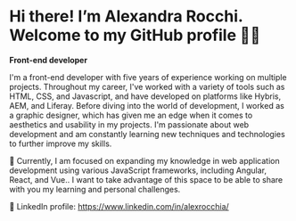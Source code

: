 # Hi there! I’m Alexandra Rocchi. Welcome to my GitHub profile :woman_technologist:
**Front-end developer**

I'm a front-end developer with five years of experience working on multiple projects. Throughout my career, I've worked with a variety of tools such as HTML, CSS, and Javascript, and have developed on platforms like Hybris, AEM, and Liferay. Before diving into the world of development, I worked as a graphic designer, which has given me an edge when it comes to aesthetics and usability in my projects. I'm passionate about web development and am constantly learning new techniques and technologies to further improve my skills.

🌱 Currently, I am focused on expanding my knowledge in web application development using various JavaScript frameworks, including Angular, React, and Vue.. I want to take advantage of this space to be able to share with you my learning and personal challenges.

:page_facing_up: LinkedIn profile: https://www.linkedin.com/in/alexrocchia/

<!---
Alexrocchi/Alexrocchi is a ✨ special ✨ repository because its `README.md` (this file) appears on your GitHub profile.
You can click the Preview link to take a look at your changes.
--->
